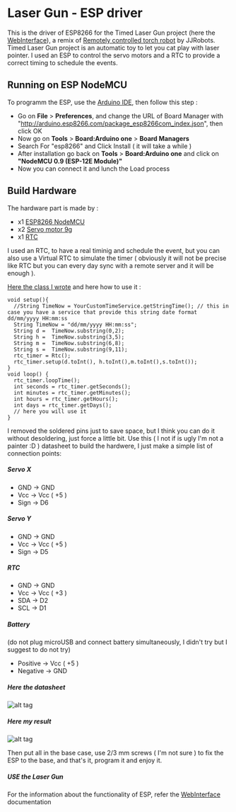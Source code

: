 # Laser Gun - ESP driver

This is the driver of ESP8266 for the Timed Laser Gun project (here the [WebInterface](https://github.com/enricoaleandri/LaserGun-IoT-web)), a remix of
[Remotely controlled torch robot](http://www.thingiverse.com/thing:1598813) by JJRobots.
Timed Laser Gun project is an automatic toy to let you cat play with laser pointer. I used an ESP to control the servo motors and a RTC to
provide a correct timing to schedule the events.


## Running on ESP NodeMCU

To programm the ESP, use the [Arduino IDE](https://www.arduino.cc/en/Main/Software), then follow this step :

* Go on **File** > **Preferences**, and change the URL of Board Manager with "http://arduino.esp8266.com/package_esp8266com_index.json", then click OK
* Now go on **Tools** > **Board:Arduino one** > **Board Managers**
* Search For "esp8266" and Click Install ( it will take a while )
* After installation go back on **Tools** > **Board:Arduino one** and click on **"NodeMCU 0.9 (ESP-12E Module)"**
* Now you can connect it and lunch the Load process


## Build Hardware
The hardware part is made by :

* x1 [ESP8266 NodeMCU](https://www.amazon.it/NodeMCU-Internet-delle-ESP8266-scheda-sviluppo/dp/B019PVI4IY)
* x2 [Servo motor 9g](https://www.amazon.it/MINI-MICRO-SERVO-AEREI-ELICOTTERI/dp/B00CHJUG3I)
* x1 [RTC](https://www.amazon.it/WINGONEER-piccolo-AT24C32-precisione-orologio/dp/B01H5NAFUY)

I used an RTC, to have a real timinig and schedule the event, but you can also use a Virtual RTC to simulate the timer
( obviously it will not be precise like RTC but you can every day sync with a remote server and it will be enough ).

[Here the class  I wrote](https://raw.githubusercontent.com/enricoaleandri/LaserGun-IoT-driver/master/example/VirtualRTC.ino) and here how to use it :
```
void setup(){
  //String TimeNow = YourCustomTimeService.getStringTime(); // this in case you have a service that provide this string date format dd/mm/yyyy HH:mm:ss
  String TimeNow = "dd/mm/yyyy HH:mm:ss";
  String d =  TimeNow.substring(0,2);
  String h =  TimeNow.substring(3,5);
  String m =  TimeNow.substring(6,8);
  String s =  TimeNow.substring(9,11);
  rtc_timer = Rtc();
  rtc_timer.setup(d.toInt(), h.toInt(),m.toInt(),s.toInt());
}
void loop() {
  rtc_timer.loopTime();
  int seconds = rtc_timer.getSeconds();
  int minutes = rtc_timer.getMinutes();
  int hours = rtc_timer.getHours();
  int days = rtc_timer.getDays();
  // here you will use it
}
```

I removed the soldered pins just to save space, but I think you can do it without desoldering, just force a little bit.
Use this ( I not if is ugly I'm not a painter :D ) datasheet to build the hardwere, I just make a simple list of connection points:
##### Servo X
* GND  -> GND
* Vcc  -> Vcc ( +5 )
* Sign -> D6

##### Servo Y
* GND  -> GND
* Vcc  -> Vcc ( +5 )
* Sign -> D5

##### RTC
* GND  -> GND
* Vcc  -> Vcc ( +3 )
* SDA -> D2
* SCL -> D1

##### Battery
(do not plug microUSB and connect battery simultaneously, I didn't try but I suggest to do not try)

* Positive -> Vcc ( +5 )
* Negative -> GND

##### Here the datasheet
![alt tag](https://raw.githubusercontent.com/enricoaleandri/LaserGun-IoT-driver/master/build-datasheet.jpeg)

##### Here my result
![alt tag](https://raw.githubusercontent.com/enricoaleandri/LaserGun-IoT-driver/master/build-result.jpeg)


Then put all in the base case, use 2/3 mm screws ( I'm not sure ) to fix the ESP to the base, and that's it, program it and enjoy it.


##### USE the Laser Gun
For the information about the functionality of ESP, refer the [WebInterface](https://github.com/enricoaleandri/LaserGun-IoT-web) documentation
